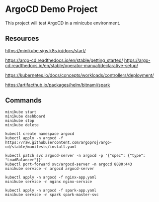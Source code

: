# ArgoCD Demo Project
This project will test ArgoCD in a minicube environment.

## Resources
https://minikube.sigs.k8s.io/docs/start/

https://argo-cd.readthedocs.io/en/stable/getting_started/
https://argo-cd.readthedocs.io/en/stable/operator-manual/declarative-setup/

https://kubernetes.io/docs/concepts/workloads/controllers/deployment/

https://artifacthub.io/packages/helm/bitnami/spark

## Commands
```
minikube start
minikube dashboard
minikube stop
minikube delete

kubectl create namespace argocd
kubectl apply -n argocd -f https://raw.githubusercontent.com/argoproj/argo-cd/stable/manifests/install.yaml

kubectl patch svc argocd-server -n argocd -p '{"spec": {"type": "LoadBalancer"}}'
kubectl port-forward svc/argocd-server -n argocd 8080:443
minikube service -n argocd argocd-server

kubectl apply -n argocd -f nginx-app.yaml
minikube service -n nginx nginx-service

kubectl apply -n argocd -f spark-app.yaml
minikube service -n spark spark-master-svc
```
